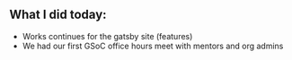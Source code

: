 ## What I did today:
- Works continues for the gatsby site (features)
- We had our first GSoC office hours meet with mentors and org admins